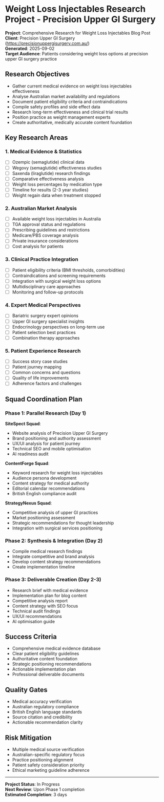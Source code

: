 # Weight Loss Injectables Research Project - Precision Upper GI Surgery

**Project**: Comprehensive Research for Weight Loss Injectables Blog Post  
**Client**: Precision Upper GI Surgery (https://precisionuppergisurgery.com.au/)  
**Generated**: 2025-09-02  
**Target Audience**: Patients considering weight loss options at precision upper GI surgery practice

## Research Objectives
- Gather current medical evidence on weight loss injectables effectiveness
- Analyse Australian market availability and regulations
- Document patient eligibility criteria and contraindications  
- Compile safety profiles and side effect data
- Research long-term effectiveness and clinical trial results
- Position practice as weight management experts
- Create authoritative, medically accurate content foundation

## Key Research Areas

### 1. Medical Evidence & Statistics
- [ ] Ozempic (semaglutide) clinical data
- [ ] Wegovy (semaglutide) effectiveness studies
- [ ] Saxenda (liraglutide) research findings
- [ ] Comparative effectiveness analysis
- [ ] Weight loss percentages by medication type
- [ ] Timeline for results (2-3 year studies)
- [ ] Weight regain data when treatment stopped

### 2. Australian Market Analysis
- [ ] Available weight loss injectables in Australia
- [ ] TGA approval status and regulations
- [ ] Prescribing guidelines and restrictions
- [ ] Medicare/PBS coverage analysis
- [ ] Private insurance considerations
- [ ] Cost analysis for patients

### 3. Clinical Practice Integration
- [ ] Patient eligibility criteria (BMI thresholds, comorbidities)
- [ ] Contraindications and screening requirements
- [ ] Integration with surgical weight loss options
- [ ] Multidisciplinary care approaches
- [ ] Monitoring and follow-up protocols

### 4. Expert Medical Perspectives
- [ ] Bariatric surgery expert opinions
- [ ] Upper GI surgery specialist insights
- [ ] Endocrinology perspectives on long-term use
- [ ] Patient selection best practices
- [ ] Combination therapy approaches

### 5. Patient Experience Research
- [ ] Success story case studies
- [ ] Patient journey mapping
- [ ] Common concerns and questions
- [ ] Quality of life improvements
- [ ] Adherence factors and challenges

## Squad Coordination Plan

### Phase 1: Parallel Research (Day 1)
**SiteSpect Squad**: 
- Website analysis of Precision Upper GI Surgery
- Brand positioning and authority assessment
- UX/UI analysis for patient journey
- Technical SEO and mobile optimisation
- AI readiness audit

**ContentForge Squad**:
- Keyword research for weight loss injectables
- Audience persona development
- Content strategy for medical authority
- Editorial calendar recommendations
- British English compliance audit

**StrategyNexus Squad**:
- Competitive analysis of upper GI practices
- Market positioning assessment
- Strategic recommendations for thought leadership
- Integration with surgical services positioning

### Phase 2: Synthesis & Integration (Day 2)
- Compile medical research findings
- Integrate competitive and brand analysis
- Develop content strategy recommendations
- Create implementation timeline

### Phase 3: Deliverable Creation (Day 2-3)
- Research brief with medical evidence
- Implementation plan for blog content
- Competitive analysis report
- Content strategy with SEO focus
- Technical audit findings
- UX/UI recommendations
- AI optimisation guide

## Success Criteria
- Comprehensive medical evidence database
- Clear patient eligibility guidelines
- Authoritative content foundation
- Strategic positioning recommendations
- Actionable implementation plan
- Professional deliverable documents

## Quality Gates
- Medical accuracy verification
- Australian regulatory compliance
- British English language standards
- Source citation and credibility
- Actionable recommendation clarity

## Risk Mitigation
- Multiple medical source verification
- Australian-specific regulatory focus
- Practice positioning alignment
- Patient safety consideration priority
- Ethical marketing guideline adherence

---

**Project Status**: In Progress  
**Next Review**: Upon Phase 1 completion  
**Estimated Completion**: 3 days